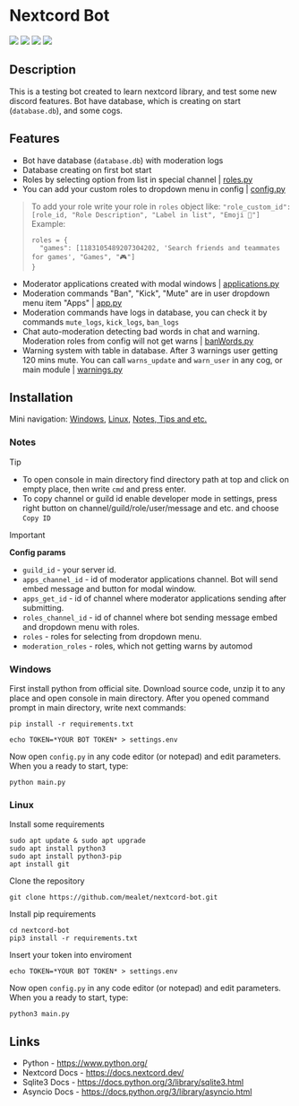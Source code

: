 # Nextcord Bot
<dev id="badges">
  <a href="https://www.python.org/"><img src="https://img.shields.io/badge/Python-3.11-blue?style=flat"></a>
  <a href="https://nextcord.dev/"><img src="https://img.shields.io/badge/Nextcord-library-blue?style=flat"></a>
  <a href="https://docs.python.org/3/library/sqlite3.html"><img src="https://img.shields.io/badge/Sqlite3-library-blue?style=flat"></a>
  <a href="https://docs.python.org/3/library/asyncio.html"><img src="https://img.shields.io/badge/Asyncio-library-blue?style=flat"></a>
</dev>

## Description
This is a testing bot created to learn nextcord library, and test some new discord features.
Bot have database, which is creating on start (`database.db`), and some cogs.

## Features
- Bot have database (`database.db`) with moderation logs
- Database creating on first bot start
- Roles by selecting option from list in special channel | [roles.py](/cogs/roles.py)
- You can add your custom roles to dropdown menu in config | [config.py](/config.py)
> To add your role write your role in `roles` object like: `"role_custom_id": [role_id, "Role Description", "Label in list", "Emoji 👀"]`
> Example:
> ```
> roles = {
>   "games": [1183105489207304202, 'Search friends and teammates for games', "Games", "🎮"]
> }
> ```
> 
- Moderator applications created with modal windows | [applications.py](/cogs/applications.py)
- Moderation commands "Ban", "Kick", "Mute" are in user dropdown menu item "Apps" | [app.py](/cogs/app.py)
- Moderation commands have logs in database, you can check it by commands `mute_logs`, `kick_logs`, `ban_logs`
- Chat auto-moderation detecting bad words in chat and warning. Moderation roles from config will not get warns | [banWords.py](/cogs/banWords.py)
- Warning system with table in database. After 3 warnings user getting 120 mins mute. You can call `warns_update` and `warn_user` in any cog, or main module | [warnings.py](/cogs/warnings.py)

## Installation
Mini navigation: [Windows](README.md#Windows), [Linux](README.md#Linux), [Notes, Tips and etc.](README.md#Notes)

### Notes

> [!TIP]
> - To open console in main directory find directory path at top and click on empty place, then write `cmd` and press enter.
> - To copy channel or guild id enable developer mode in settings, press right button on channel/guild/role/user/message and etc. and choose `Copy ID`

> [!IMPORTANT]
> **Config params**
> - `guild_id` - your server id.
> - `apps_channel_id` - id of moderator applications channel. Bot will send embed message and button for modal window.
> - `apps_get_id` - id of channel where moderator applications sending after submitting.
> - `roles_channel_id` - id of channel where bot sending message embed and dropdown menu with roles.
> - `roles` - roles for selecting from dropdown menu.
> - `moderation_roles` - roles, which not getting warns by automod

### Windows
First install python from official site.
Download source code, unzip it to any place and open console in main directory.
After you opened command prompt in main directory, write next commands:
```
pip install -r requirements.txt
```
```
echo TOKEN=*YOUR BOT TOKEN* > settings.env
```

Now open `config.py` in any code editor (or notepad) and edit parameters.
When you a ready to start, type:
```
python main.py
```

### Linux
Install some requirements
```
sudo apt update & sudo apt upgrade
sudo apt install python3
sudo apt install python3-pip
apt install git
```
Clone the repository
```
git clone https://github.com/mealet/nextcord-bot.git
```
Install pip requirements
```
cd nextcord-bot
pip3 install -r requirements.txt
```
Insert your token into enviroment
```
echo TOKEN=*YOUR BOT TOKEN* > settings.env
```
Now open `config.py` in any code editor (or notepad) and edit parameters.
When you a ready to start, type:
```
python3 main.py
```

## Links
- Python - https://www.python.org/
- Nextcord Docs - https://docs.nextcord.dev/
- Sqlite3 Docs - https://docs.python.org/3/library/sqlite3.html
- Asyncio Docs - https://docs.python.org/3/library/asyncio.html
